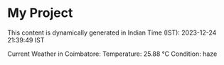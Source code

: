 # My Project

This content is dynamically generated in Indian Time (IST): 2023-12-24 21:39:49 IST


Current Weather in Coimbatore:
Temperature: 25.88 °C
Condition: haze
